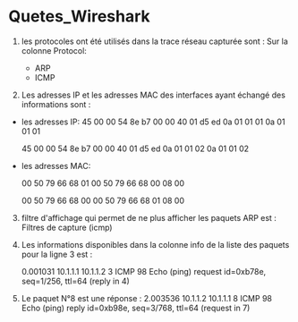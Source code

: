 # Quetes_Wireshark
1. les protocoles ont été utilisés dans la trace réseau capturée sont :
   Sur la colonne Protocol:
   - ARP 
   - ICMP

  2.  Les adresses IP et les adresses MAC des interfaces ayant échangé des informations sont :
     
   - les adresses IP:                                 45 00
     00 54 8e b7 00 00 40 01 d5 ed  0a 01 01 01 0a 01
     01 01

     45 00
     00 54 8e b7 00 00 40 01 d5 ed  0a 01 01 02 0a 01
     01 02
     
   - les adresses MAC:
     
      00 50 79 66 68 01 00 50 79 66 68 00 08 00
     
      00 50 79 66 68 00 00 50 79 66 68 01 08 00

     
     
  3. filtre d'affichage qui permet de ne plus afficher les paquets ARP  est :
     Filtres de capture (icmp)
     
  4. Les informations disponibles dans la colonne info de la liste des paquets pour la ligne 3 est :
     
     0.001031	10.1.1.1	10.1.1.2	3	ICMP	98	Echo (ping) request  id=0xb78e, seq=1/256, ttl=64 (reply in 4)
     
  5.  Le paquet N°8 est une réponse : 
2.003536	10.1.1.2	10.1.1.1	8	ICMP	98	Echo (ping) reply    id=0xb98e, seq=3/768, ttl=64 (request in 7)

